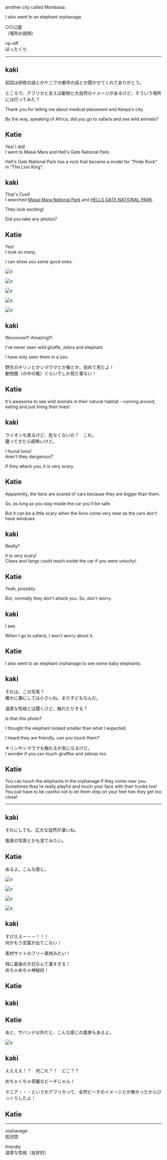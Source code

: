 another city called Mombasa.

I also went to an elephant orphanage.


○○公園  
（場所の説明）  

rip-off  
ぼったくり  
________________________________________________
## kaki
前回は研修の話とかケニアの都市の話とか聞かせてくれてありがとう。  

ところで、アフリカと言えば動物と大自然のイメージがあるけど、そういう場所には行ってみた？  

Thank you for telling me about medical placement and Kenya's city.  

By the way, speaking of Africa, did you go to safaris and see wild animals?  

## Katie
Yes! I did!  
I went to Masai Mara and Hell's Gate National Park.  

Hell's Gate National Park has a rock that became a model for "Pride Rock" in "The Lion King".  

## kaki
That's Cool!  
I searched [Masai Mara National Park](https://www.masaimara.travel/) and [HELLS GATE NATIONAL PARK](http://www.kws.go.ke/content/hells-gate-national-park).  

They look exciting!  

Did you take any photos?  

## Katie
Yes!  
I took so many.  

I can show you some good ones.  

![x](assets/Kenya_animal_01.jpg)  

![x](assets/Kenya_animal_02.jpg)  

![x](assets/Kenya_animal_03.jpg)  

![x](assets/Kenya_animal_04.jpg)  

![x](assets/Kenya_animal_05.jpg)  

## kaki
Wooooow!!! Amazing!!!  

I've never seen wild giraffe, zebra and elephant.  

I have only seen them in a zoo.  

野生のキリンとかシマウマとか像とか、初めて見たよ！  
動物園（の中の檻）ぐらいでしか見た事ない！  

## Katie
It's awesome to see wild animals in their natural habitat - running around, eating and just living their lives!  

## kaki
ライオンも居るけど、危なくないの？　これ。  
襲ってきたら超怖いけど。  

I found lions!  
Aren't they dangerous?  

If they attack you, it is very scary.  

## Katie
Apparently, the lions are scared of cars because they are bigger than them.  

So, as long as you stay inside the car you'll be safe.  

But it can be a little scary when the lions come very near as the cars don't have windows.  


## kaki
Really?  

It is very scary!  
Claws and fangs could reach inside the car if you were unlucky!  

## Katie
Yeah, possibly.  

But, normally they don't attack you. So, don't worry.  

## kaki
I see.  

When I go to safaris, I won't worry about it.  


## Katie
I also went to an elephant orphanage to see some baby elephants.  

## kaki
それは、この写真？  
確かに像にしては小さいね。まだ子どもなんだ。  

温厚な性格とは聞くけど、触れたりする？  

Is that this photo?  

I thought the elephant looked smaller than what I expected.  

I heard they are friendly, can you touch them?  

キリンやシマウマも触れるか気になるけど。  
I wonder if you can touch giraffes and zebras too.  

## Katie
You can touch the elephants in the orphanage if they come near you. Sometimes they're really playful and touch your face with their trunks too! You just have to be careful not to let them step on your feet hen they get too close!  



__________________________________________
## kaki
それにしても、広大な自然が凄いね。  

風景の写真とかも見てみたい。

## Katie
あるよ。こんな感じ。  

![x](assets/Kenya_view_01.jpg)  

![x](assets/Kenya_view_02.jpg)  

![x](assets/Kenya_view_03.jpg)  

![x](assets/Kenya_view_04.jpg)  


## kaki
すげええー－－！！！  
何かもう言葉が出てこない！  

素材サイトのフリー素材みたい！  

特に最後の夕日なんて凄すぎる！  
めちゃめちゃ神秘的！  

## Katie


## kaki


## Katie
あと、サバンナ以外だと、こんな感じの風景もあるよ。  

![x](assets/Kenya_view_05.jpg)  


## kaki
ええええ！？　何これ？！　どこ？？  

めちゃくちゃ奇麗なビーチじゃん！

ケニア・・・というかアフリカって、全然ビーチのイメージとか無かったからびっくりしたよ！


## Katie




________________________________________


orphanage  
孤児院  

friendly  
温厚な性格（友好的）  
